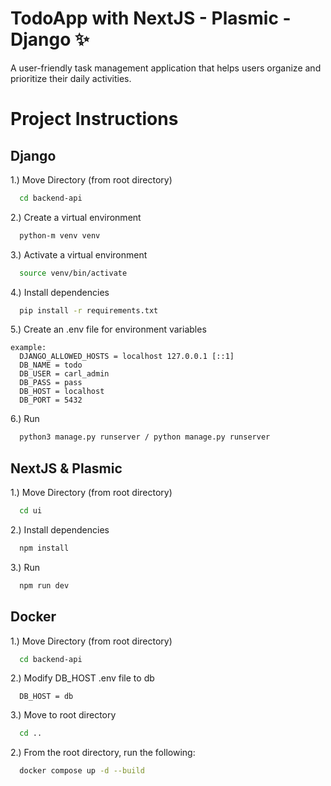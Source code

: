 # TodoApp with NextJS - Plasmic - Django :sparkles:

A user-friendly task management application that helps users organize and prioritize their daily activities.

# Project Instructions

## Django
1.) Move Directory (from root directory)
``` bash
  cd backend-api
```

2.) Create a virtual environment
``` bash
  python-m venv venv
```

3.) Activate a virtual environment
``` bash
  source venv/bin/activate
```

4.) Install dependencies
``` bash
  pip install -r requirements.txt
```

5.) Create an .env file for environment variables
``` env
example:
  DJANGO_ALLOWED_HOSTS = localhost 127.0.0.1 [::1]
  DB_NAME = todo
  DB_USER = carl_admin
  DB_PASS = pass
  DB_HOST = localhost
  DB_PORT = 5432
```

6.) Run
``` bash
  python3 manage.py runserver / python manage.py runserver
```

## NextJS & Plasmic
1.) Move Directory (from root directory)
``` bash
  cd ui
```

2.) Install dependencies
``` bash
  npm install
```

3.) Run
``` bash
  npm run dev
```

## Docker 

1.) Move Directory (from root directory)
``` bash
  cd backend-api
```

2.) Modify DB_HOST .env file to db
``` env
  DB_HOST = db
```

3.) Move to root directory
``` bash
  cd ..
```

2.) From the root directory, run the following:
``` bash
  docker compose up -d --build
```
